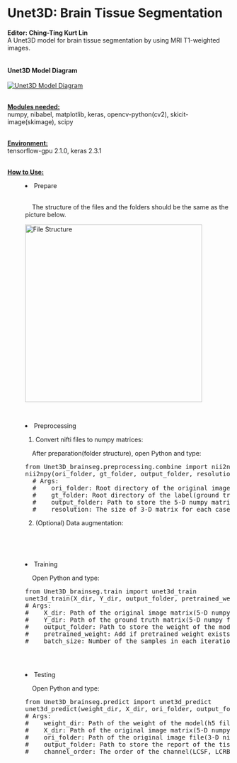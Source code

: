 # Unet3D: Brain Tissue Segmentation
<strong>Editor: Ching-Ting Kurt Lin</strong>
<br>A Unet3D model for brain tissue segmentation by using MRI T1-weighted images.<br><br>
<br><strong>Unet3D Model Diagram</strong><br>
<br><a href="https://imgur.com/juLtdhU"><img src="https://i.imgur.com/juLtdhU.png" title="Unet3D Model Diagram" /></a>

<br><strong><u>Modules needed:</u></strong><br>
numpy, nibabel, matplotlib, keras, opencv-python(cv2), skicit-image(skimage), scipy

<br><strong><u>Environment:</u></strong><br>
tensorflow-gpu 2.1.0, keras 2.3.1

<br><strong><u>How to Use:</u></strong><br>

<menu><li>Prepare</li><br>
<p>&nbsp;&nbsp;&nbsp;&nbsp;The structure of the files and the folders should be the same as the picture below.</p>
<a href="https://imgur.com/DGH0y10"><img src="https://i.imgur.com/DGH0y10.png" title="File Structure" width="400" /></a>

<br><li>Preprocessing</li>
  <ol><li>Convert nifti files to numpy matrices:</li></ol>
  <p>&nbsp;&nbsp;&nbsp;&nbsp;After preparation(folder structure), open Python and type:
  <pre>from Unet3D_brainseg.preprocessing.combine import nii2npy
nii2npy(ori_folder, gt_folder, output_folder, resolution)
  &#35; Args:
  &#35;    ori_folder: Root directory of the original image.
  &#35;    gt_folder: Root directory of the label(ground truth).
  &#35;    output_folder: Path to store the 5-D numpy matrix for image and ground truth.
  &#35;    resolution: The size of 3-D matrix for each case. Default is [256(height), 256(width), 64(depth)].</pre></p>
  <ol><li value="2">(Optional) Data augmentation:</li></ol><br>

<br><li>Training</li>
<p>&nbsp;&nbsp;&nbsp;&nbsp;Open Python and type:
<pre>from Unet3D_brainseg.train import unet3d_train
unet3d_train(X_dir, Y_dir, output_folder, pretrained_weights, batch_size)
&#35; Args:
&#35;    X_dir: Path of the original image matrix(5-D numpy file).
&#35;    Y_dir: Path of the ground truth matrix(5-D numpy file).
&#35;    output_folder: Path to store the weight of the model and line charts of dice_coef, loss and IoU.
&#35;    pretrained_weight: Add if pretrained weight exists. Default is None.
&#35;    batch_size: Number of the samples in each iteration. Default is 1.</p></pre>
  
<br><li>Testing</li>
<p>&nbsp;&nbsp;&nbsp;&nbsp;Open Python and type:
<pre>from Unet3D_brainseg.predict import unet3d_predict
unet3d_predict(weight_dir, X_dir, ori_folder, output_folder, channel_order)
&#35; Args:
&#35;    weight_dir: Path of the weight of the model(h5 file).
&#35;    X_dir: Path of the original image matrix(5-D numpy file).
&#35;    ori_folder: Path of the original image file(3-D nifti). This path should be same as ori_folder in nii2npy function.
&#35;    output_folder: Path to store the report of the tissue segmentation.
&#35;    channel_order: The order of the channel(LCSF, LCRB, LGM, LWM, RCSF, RCRB, RGM, RWM). Default is [1,2,3,4,5,6,7,8].</p></pre></menu>
